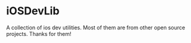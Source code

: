 iOSDevLib
=========

A collection of ios dev utilities.
Most of them are from other open source projects. Thanks for them!